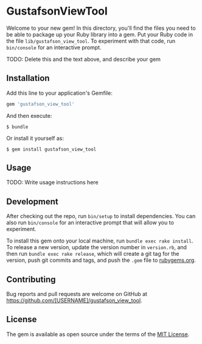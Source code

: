 # GustafsonViewTool

Welcome to your new gem! In this directory, you'll find the files you need to be able to package up your Ruby library into a gem. Put your Ruby code in the file `lib/gustafson_view_tool`. To experiment with that code, run `bin/console` for an interactive prompt.

TODO: Delete this and the text above, and describe your gem

## Installation

Add this line to your application's Gemfile:

```ruby
gem 'gustafson_view_tool'
```

And then execute:

    $ bundle

Or install it yourself as:

    $ gem install gustafson_view_tool

## Usage

TODO: Write usage instructions here

## Development

After checking out the repo, run `bin/setup` to install dependencies. You can also run `bin/console` for an interactive prompt that will allow you to experiment.

To install this gem onto your local machine, run `bundle exec rake install`. To release a new version, update the version number in `version.rb`, and then run `bundle exec rake release`, which will create a git tag for the version, push git commits and tags, and push the `.gem` file to [rubygems.org](https://rubygems.org).

## Contributing

Bug reports and pull requests are welcome on GitHub at https://github.com/[USERNAME]/gustafson_view_tool.


## License

The gem is available as open source under the terms of the [MIT License](http://opensource.org/licenses/MIT).

